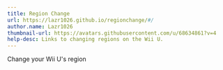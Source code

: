 ```yaml
---
title: Region Change
url: https://lazr1026.github.io/regionchange/#/
author.name: Lazr1026
thumbnail-url: https://avatars.githubusercontent.com/u/68634861?v=4
help-desc: Links to changing regions on the Wii U.
---
```


Change your Wii U's region
